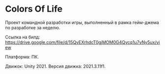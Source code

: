 # Colors Of Life
Проект командной разработки игры, выполненный в рамка гейм-джема по разработке за неделю.

Ссылка на билд: https://drive.google.com/file/d/15QvEXrhdcT0gjMOM0G4Qycq1u7vNy5ux/view

Платформа: ПК.

Движок: Unity 2021. Версия движка: 2021.3.11f1.